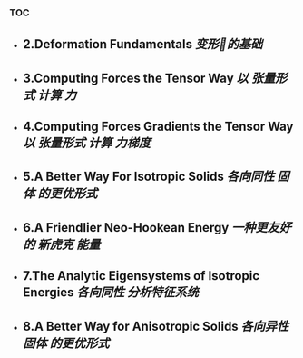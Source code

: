### TOC
- **2**.Deformation Fundamentals ***变形🫠的基础***
  - 
- **3**.Computing Forces the Tensor Way ***以 张量形式 计算 力***
  - 
- **4**.Computing Forces Gradients the Tensor Way ***以 张量形式 计算 力梯度***
  - 
- **5**.A Better Way For Isotropic Solids ***各向同性 固体 的更优形式***
  - 
- **6**.A Friendlier Neo-Hookean Energy ***一种更友好的 新虎克 能量***
  - 
- **7**.The Analytic Eigensystems of Isotropic Energies ***各向同性 分析特征系统***
  - 
- **8**.A Better Way for Anisotropic Solids ***各向异性 固体 的更优形式***
  - 
